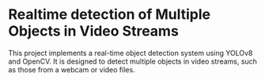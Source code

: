 # Realtime detection of Multiple Objects in Video Streams

This project implements a real-time object detection system using YOLOv8 and OpenCV. It is designed to detect multiple objects in video streams, such as those from a webcam or video files.
